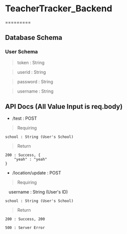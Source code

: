 # TeacherTracker_Backend
=========
## Database Schema

### User Schema

> token : String

> userid : String

> password : String

> username : String

## API Docs (All Value Input is req.body)

* /test : POST

> Requiring

    school : String (User's School)
    
> Return

    200 : Success, {
        "yeah" : "yeah"
    }


* /location/update : POST

> Requiring

    username : String (User's ID)
    
    school : String (User's School)
    
> Return

    200 : Success, 200

    500 : Server Error

